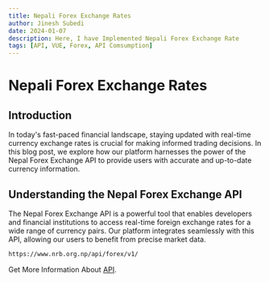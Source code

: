 ```yaml
---
title: Nepali Forex Exchange Rates
author: Jinesh Subedi
date: 2024-01-07
description: Here, I have Implemented Nepali Forex Exchange Rate
tags: [API, VUE, Forex, API Comsumption]
---
```

# Nepali Forex Exchange Rates
### <BadgeBlog type="tip" title="API, VUE, Forex, API Comsumptionh" />

## Introduction
In today's fast-paced financial landscape, staying updated with real-time currency exchange rates is crucial for making informed trading decisions. In this blog post, we explore how our platform harnesses the power of the Nepal Forex Exchange API to provide users with accurate and up-to-date currency information.

## Understanding the Nepal Forex Exchange API

The Nepal Forex Exchange API is a powerful tool that enables developers and financial institutions to access real-time foreign exchange rates for a wide range of currency pairs. Our platform integrates seamlessly with this API, allowing our users to benefit from precise market data.

```bash
https://www.nrb.org.np/api/forex/v1/
```
Get More Information About [API](https://www.nrb.org.np/api-docs-v1/).

<Forex />